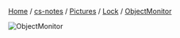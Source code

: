 [Home](https://mengxianbin.github.io) /
[cs-notes](https://mengxianbin.github.io/cs-notes/site) /
[Pictures](https://mengxianbin.github.io/cs-notes/site/Pictures) /
[Lock](https://mengxianbin.github.io/cs-notes/site/Pictures/Lock) /
[ObjectMonitor](https://mengxianbin.github.io/cs-notes/site/Pictures/Lock/ObjectMonitor)

![ObjectMonitor](https://mengxianbin.github.io/cs-notes/./Pictures/Lock/ObjectMonitor.png)